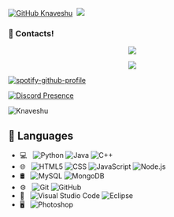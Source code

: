 [![GitHub Knaveshu](https://img.shields.io/github/followers/Knaveshu?label=follow&style=social)](https://github.com/Knaveshu)&nbsp;
<a href="https://instagram.com/knaveshu"><img src="https://img.shields.io/badge/@knaveshu-8b72ff?style=flat&logo=Instagram&logoColor=white"/></a> &nbsp;

<h3>🌟 Contacts!</h3>
<p align="center">
      <a href="https://open.spotify.com/artist/6qZjuIhb91SR2Q3HhpbM0H" target"blank_"><img src="https://img.shields.io/badge/spotify-ffbb00?style=for-the-badge&logo=spotify&logoColor=white"></a>
 
<p align="center">
      <a href="https://instagram.com/knaveshu" target"blank_"><img src="https://img.shields.io/badge/instagram-ffbb00?style=for-the-badge&logo=instagram&logoColor=white"></a>
 
[![spotify-github-profile](https://spotify-github-profile.vercel.app/api/view?uid=31347f3dfpbdyqjus3kaqptzrvye&cover_image=true&theme=default&show_offline=false&background_color=121212&interchange=false&bar_color=53b14f&bar_color_cover=false)](https://spotify-github-profile.vercel.app/api/view?uid=31347f3dfpbdyqjus3kaqptzrvye&redirect=true)
      
[![Discord Presence](https://lanyard.cnrad.dev/api/754021977919848499)](https://discord.com/users/754021977919848499)

<img src="https://komarev.com/ghpvc/?username=Knaveshu&label=Ziyaretçi%20Sayısı&color=552b75" alt="Knaveshu" />

## 🔧 Languages
- 💻 &nbsp;
  ![Python](https://img.shields.io/badge/-Python-333333?style=flat&logo=python)
  ![Java](https://img.shields.io/badge/-Java-333333?style=flat&logo=Java&logoColor=007396)
  ![C++](https://img.shields.io/badge/-C++-333333?style=flat&logo=C%2B%2B&logoColor=00599C)
- 🌐 &nbsp;
  ![HTML5](https://img.shields.io/badge/-HTML5-333333?style=flat&logo=HTML5)
  ![CSS](https://img.shields.io/badge/-CSS-333333?style=flat&logo=CSS3&logoColor=1572B6)
  ![JavaScript](https://img.shields.io/badge/-JavaScript-333333?style=flat&logo=javascript)
  ![Node.js](https://img.shields.io/badge/-Node.js-333333?style=flat&logo=node.js)
- 🛢 &nbsp;
  ![MySQL](https://img.shields.io/badge/-MySQL-333333?style=flat&logo=mysql)
  ![MongoDB](https://img.shields.io/badge/-MongoDB-333333?style=flat&logo=mongodb)
- ⚙️ &nbsp;
  ![Git](https://img.shields.io/badge/-Git-333333?style=flat&logo=git)
  ![GitHub](https://img.shields.io/badge/-GitHub-333333?style=flat&logo=github)
- 🔧 &nbsp;
  ![Visual Studio Code](https://img.shields.io/badge/-Visual%20Studio%20Code-333333?style=flat&logo=visual-studio-code&logoColor=007ACC)
  ![Eclipse](https://img.shields.io/badge/-Eclipse-333333?style=flat&logo=eclipse-ide&logoColor=2C2255)
- 🖥 &nbsp;
  ![Photoshop](https://img.shields.io/badge/-Photoshop-333333?style=flat&logo=adobe-photoshop)







